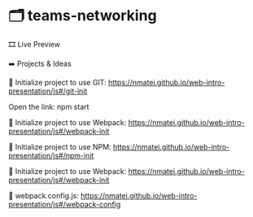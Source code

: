 # 🗂️ teams-networking

🎞 Live Preview

➡️ Projects & Ideas

📃 Initialize project to use GIT:
https://nmatei.github.io/web-intro-presentation/js#/git-init

Open the link: npm start

📄 Initialize project to use Webpack:
https://nmatei.github.io/web-intro-presentation/js#/webpack-init

📄 Initialize project to use NPM:
https://nmatei.github.io/web-intro-presentation/js#/npm-init

📄 Initialize project to use Webpack:
https://nmatei.github.io/web-intro-presentation/js#/webpack-init

📄 webpack.config.js:
https://nmatei.github.io/web-intro-presentation/js#/webpack-config
